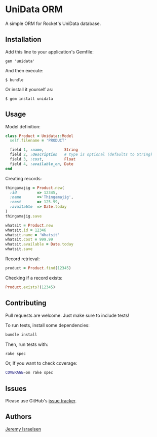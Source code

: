 UniData ORM
===========

A simple ORM for Rocket's UniData database.

Installation
------------

Add this line to your application's Gemfile:

    gem 'unidata'

And then execute:

    $ bundle

Or install it yourself as:

    $ gem install unidata

Usage
-----

Model definition:

```ruby
class Product < Unidata::Model
  self.filename = 'PRODUCT'

  field 1, :name,         String
  field 2, :description   # type is optional (defaults to String)
  field 3, :cost,         Float
  field 4, :available_on, Date
end
```

Creating records:

```ruby
thingamajig = Product.new(
  :id         => 12345,
  :name       =>'Thingamajig',
  :cost       => 125.99,
  :available  => Date.today
)
thingamajig.save

whatsit = Product.new
whatsit.id = 12346
whatsit.name = 'Whatsit'
whatsit.cost = 999.99 
whatsit.available = Date.today
whatsit.save
```

Record retrieval:

```ruby
product = Product.find(12345)
```

Checking if a record exists:

```ruby
Product.exists?(12345)
```

Contributing
------------

Pull requests are welcome.  Just make sure to include tests!

To run tests, install some dependencies:

```bash
bundle install
```

Then, run tests with:

```bash
rake spec
```

Or, If you want to check coverage:

```bash
COVERAGE=on rake spec
```

Issues
------

Please use GitHub's [issue tracker](http://github.com/totalcareauto/unidata/issues).

Authors
-------

[Jeremy Israelsen](http://github.com/jisraelsen)